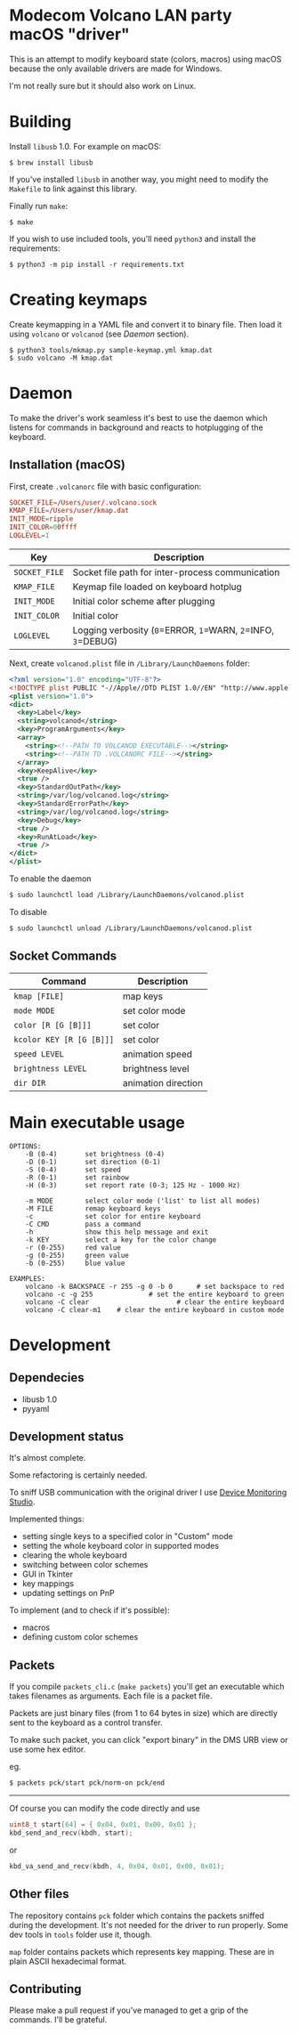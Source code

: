 # Modecom Volcano LAN party macOS "driver"

This is an attempt to modify keyboard state (colors, macros) using macOS because
the only available drivers are made for Windows.

I'm not really sure but it should also work on Linux.


# Building

Install `libusb` 1.0. For example on macOS:

```
$ brew install libusb
```

If you've installed `libusb` in another way, you might need to modify the
`Makefile` to link against this library.


Finally run `make`:

```
$ make
```

If you wish to use included tools, you'll need `python3` and install the
requirements:

```
$ python3 -m pip install -r requirements.txt
```


# Creating keymaps

Create keymapping in a YAML file and convert it to binary file. Then load it
using `volcano` or `volcanod` (see *Daemon* section).

```
$ python3 tools/mkmap.py sample-keymap.yml kmap.dat
$ sudo volcano -M kmap.dat
```

# Daemon

To make the driver's work seamless it's best to use the daemon which listens
for commands in background and reacts to hotplugging of the keyboard.

## Installation (macOS)

First, create `.volcanorc` file with basic configuration:

```conf
SOCKET_FILE=/Users/user/.volcano.sock
KMAP_FILE=/Users/user/kmap.dat
INIT_MODE=ripple
INIT_COLOR=00ffff
LOGLEVEL=1
```

| Key           | Description                                                  |
|---------------|--------------------------------------------------------------|
| `SOCKET_FILE` | Socket file path for inter-process communication             |
| `KMAP_FILE`   | Keymap file loaded on keyboard hotplug                       |
| `INIT_MODE`   | Initial color scheme after plugging                          |
| `INIT_COLOR`  | Initial color                                                |
| `LOGLEVEL`    | Logging verbosity (`0`=ERROR, `1`=WARN, `2`=INFO, `3`=DEBUG) |

Next, create `volcanod.plist` file in `/Library/LaunchDaemons` folder:

```xml
<?xml version="1.0" encoding="UTF-8"?>
<!DOCTYPE plist PUBLIC "-//Apple//DTD PLIST 1.0//EN" "http://www.apple.com/DTDs/PropertyList-1.0.dtd">
<plist version="1.0">
<dict>
  <key>Label</key>
  <string>volcanod</string>
  <key>ProgramArguments</key>
  <array>
    <string><!--PATH TO VOLCANOD EXECUTABLE--></string>
    <string><!--PATH TO .VOLCANORC FILE--></string>
  </array>
  <key>KeepAlive</key>
  <true />
  <key>StandardOutPath</key>
  <string>/var/log/volcanod.log</string>
  <key>StandardErrorPath</key>
  <string>/var/log/volcanod.log</string>
  <key>Debug</key>
  <true />
  <key>RunAtLoad</key>
  <true />
</dict>
</plist>
```

To enable the daemon

```bash
$ sudo launchctl load /Library/LaunchDaemons/volcanod.plist
```

To disable

```bash
$ sudo launchctl unload /Library/LaunchDaemons/volcanod.plist
```

## Socket Commands

| Command                  | Description         |
|--------------------------|---------------------|
| `kmap [FILE]`            | map keys            |
| `mode MODE`              | set color mode      |
| `color [R [G [B]]]`      | set color           |
| `kcolor KEY [R [G [B]]]` | set color           |
| `speed LEVEL`            | animation speed     |
| `brightness LEVEL`       | brightness level    |
| `dir DIR`                | animation direction |

# Main executable usage

```
OPTIONS:
    -B (0-4)       set brightness (0-4)
    -D (0-1)       set direction (0-1)
    -S (0-4)       set speed
    -R (0-1)       set rainbow
    -H (0-3)       set report rate (0-3; 125 Hz - 1000 Hz)

    -m MODE        select color mode ('list' to list all modes)
    -M FILE        remap keyboard keys
    -c             set color for entire keyboard
    -C CMD         pass a command
    -h             show this help message and exit
    -k KEY         select a key for the color change
    -r (0-255)     red value
    -g (0-255)     green value
    -b (0-255)     blue value

EXAMPLES:
    volcano -k BACKSPACE -r 255 -g 0 -b 0      # set backspace to red
    volcano -c -g 255              # set the entire keyboard to green
    volcano -C clear                      # clear the entire keyboard
    volcano -C clear-m1    # clear the entire keyboard in custom mode
```


# Development

## Dependecies

* libusb 1.0
* pyyaml

## Development status

It's almost complete.

Some refactoring is certainly needed.

To sniff USB communication with the original driver I use [Device Monitoring
Studio](https://www.hhdsoftware.com/device-monitoring-studio).

Implemented things:

* setting single keys to a specified color in "Custom" mode
* setting the whole keyboard color in supported modes
* clearing the whole keyboard
* switching between color schemes
* GUI in Tkinter
* key mappings
* updating settings on PnP

To implement (and to check if it's possible):

* macros
* defining custom color schemes

## Packets

If you compile `packets_cli.c` (`make packets`) you'll get an executable which
takes filenames as arguments. Each file is a packet file.

Packets are just binary files (from 1 to 64 bytes in size) which are directly
sent to the keyboard as a control transfer.

To make such packet, you can click "export binary" in the DMS URB view or
use some hex editor.

eg.

```bash
$ packets pck/start pck/norm-on pck/end
```

---

Of course you can modify the code directly and use

```c
uint8_t start[64] = { 0x04, 0x01, 0x00, 0x01 };
kbd_send_and_recv(kbdh, start);
```

or

```c
kbd_va_send_and_recv(kbdh, 4, 0x04, 0x01, 0x00, 0x01);
```

## Other files

The repository contains `pck` folder which contains the packets sniffed during
the development. It's not needed for the driver to run properly. Some dev tools
in `tools` folder use it, though.

`map` folder contains packets which represents key mapping. These are in
plain ASCII hexadecimal format.

## Contributing

Please make a pull request if you've managed to get a grip of the commands.
I'll be grateful.
